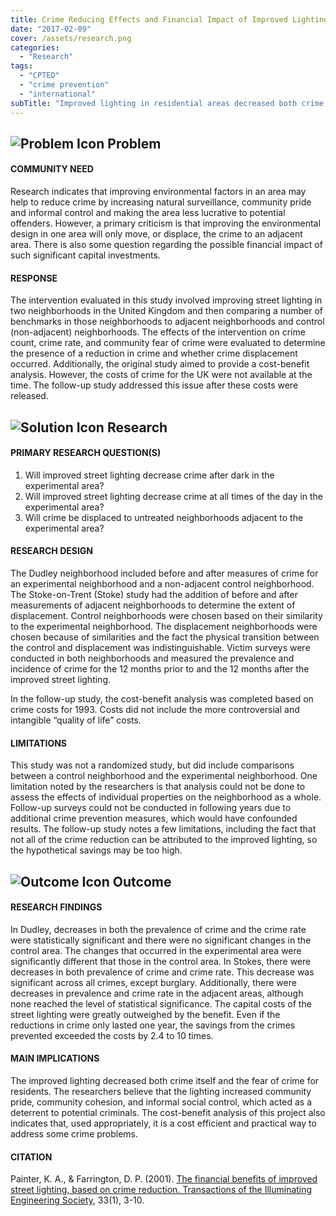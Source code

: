 ```yaml
---
title: Crime Reducing Effects and Financial Impact of Improved Lighting
date: "2017-02-09"
cover: /assets/research.png
categories:
  - "Research"
tags:
  - "CPTED"
  - "crime prevention"
  - "international"
subTitle: "Improved lighting in residential areas decreased both crime rates and the fear of crime."
---
```

## ![Problem Icon](https://github.com/google/material-design-icons/raw/master/alert/1x_web/ic_error_outline_black_48dp.png "Problem") Problem

#### COMMUNITY NEED

Research indicates that improving environmental factors in an area may help to reduce crime by increasing natural surveillance, community pride and informal control and making the area less lucrative to potential offenders. However, a primary criticism is that improving the environmental design in one area will only move, or displace, the crime to an adjacent area. There is also some question regarding the possible financial impact of such significant capital investments.

#### RESPONSE

The intervention evaluated in this study involved improving street lighting in two neighborhoods in the United Kingdom and then comparing a number of benchmarks in those neighborhoods to adjacent neighborhoods and control (non-adjacent) neighborhoods. The effects of the intervention on crime count, crime rate, and community fear of crime were evaluated to determine the presence of a reduction in crime and whether crime displacement occurred. Additionally, the original study aimed to provide a cost-benefit analysis. However, the costs of crime for the UK were not available at the time. The follow-up study addressed this issue after these costs were released.

## ![Solution Icon](https://github.com/google/material-design-icons/raw/master/action/1x_web/ic_lightbulb_outline_black_48dp.png "Solution") Research

#### PRIMARY RESEARCH QUESTION(S)

1. Will improved street lighting decrease crime after dark in the experimental area?
2. Will improved street lighting decrease crime at all times of the day in the experimental area?
3. Will crime be displaced to untreated neighborhoods adjacent to the experimental area?

#### RESEARCH DESIGN

The Dudley neighborhood included before and after measures of crime for an experimental neighborhood and a non-adjacent control neighborhood. The Stoke-on-Trent (Stoke) study had the addition of before and after measurements of adjacent neighborhoods to determine the extent of displacement. Control neighborhoods were chosen based on their similarity to the experimental neighborhood. The displacement neighborhoods were chosen because of similarities and the fact the physical transition between the control and displacement was indistinguishable. Victim surveys were conducted in both neighborhoods and measured the prevalence and incidence of crime for the 12 months prior to and the 12 months after the improved street lighting.

In the follow-up study, the cost-benefit analysis was completed based on crime costs for 1993. Costs did not include the more controversial and intangible “quality of life” costs.

#### LIMITATIONS

This study was not a randomized study, but did include comparisons between a control neighborhood and the experimental neighborhood. One limitation noted by the researchers is that analysis could not be done to assess the effects of individual properties on the neighborhood as a whole. Follow-up surveys could not be conducted in following years due to additional crime prevention measures, which would have confounded results. The follow-up study notes a few limitations, including the fact that not all of the crime reduction can be attributed to the improved lighting, so the hypothetical savings may be too high.

## ![Outcome Icon](https://github.com/google/material-design-icons/raw/master/action/1x_web/ic_view_list_black_48dp.png "Outcome") Outcome

#### RESEARCH FINDINGS

In Dudley, decreases in both the prevalence of crime and the crime rate were statistically significant and there were no significant changes in the control area. The changes that occurred in the experimental area were significantly different that those in the control area.
In Stokes, there were decreases in both prevalence of crime and crime rate. This decrease was significant across all crimes, except burglary. Additionally, there were decreases in prevalence and crime rate in the adjacent areas, although none reached the level of statistical significance.
The capital costs of the street lighting were greatly outweighed by the benefit. Even if the reductions in crime only lasted one year, the savings from the crimes prevented exceeded the costs by 2.4 to 10 times.

#### MAIN IMPLICATIONS

The improved lighting decreased both crime itself and the fear of crime for residents. The researchers believe that the lighting increased community pride, community cohesion, and informal social control, which acted as a deterrent to potential criminals. The cost-benefit analysis of this project also indicates that, used appropriately, it is a cost efficient and practical way to address some crime problems.

#### CITATION

Painter, K. A., & Farrington, D. P. (2001). [The financial benefits of improved street lighting, based on crime reduction. Transactions of the Illuminating Engineering Society](http://citeseerx.ist.psu.edu/viewdoc/download?doi=10.1.1.909.1679&rep=rep1&type=pdf), 33(1), 3-10.
